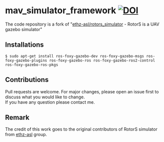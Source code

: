 # mav_simulator_framework [![DOI](https://zenodo.org/badge/DOI/10.5281/zenodo.7105327.svg)](https://doi.org/10.5281/zenodo.7105327)
The code repository is a fork of "[ethz-asl/rotors_simulator](https://github.com/ethz-asl/rotors_simulator) - RotorS is a UAV gazebo simulator"

## Installations
```
$ sudo apt-get install ros-foxy-gazebo-dev ros-foxy-gazebo-msgs ros-foxy-gazebo-plugins ros-foxy-gazebo-ros ros-foxy-gazebo-ros2-control ros-foxy-gazebo-ros-pkgs
```

## Contributions
Pull requests are welcome. For major changes, please open an issue first to discuss what you would like to change. <br/>
If you have any question please contact me.

## Remark
The credit of this work goes to the original contributors of RotorS simulator from [ethz-asl](https://github.com/ethz-asl/rotors_simulator) group.
